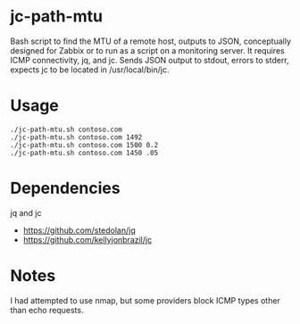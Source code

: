 # jc-path-mtu
Bash script to find the MTU of a remote host, outputs to JSON, conceptually designed for Zabbix or to run as a script on a monitoring server. It requires ICMP connectivity, jq, and jc. Sends JSON output to stdout, errors to stderr, expects jc to be located in /usr/local/bin/jc.

# Usage
```
./jc-path-mtu.sh contoso.com
./jc-path-mtu.sh contoso.com 1492
./jc-path-mtu.sh contoso.com 1500 0.2
./jc-path-mtu.sh contoso.com 1450 .05
```

# Dependencies
jq and jc
- https://github.com/stedolan/jq
- https://github.com/kellyjonbrazil/jc

# Notes
I had attempted to use nmap, but some providers block ICMP types other than echo requests.
